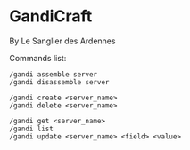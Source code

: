 GandiCraft
==========

By Le Sanglier des Ardennes  


Commands list:  


```
/gandi assemble server  
/gandi disassemble server  
```


```
/gandi create <server_name>  
/gandi delete <server_name>
```


```
/gandi get <server_name>  
/gandi list  
/gandi update <server_name> <field> <value>  
```
